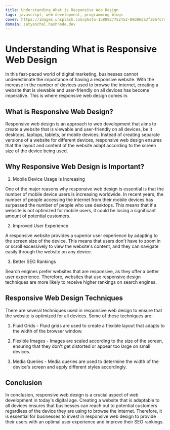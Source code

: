 ```yaml
---
title: Understanding What is Responsive Web Design
tags: javascript, web-development, programming-blogs
cover: https://images.unsplash.com/photo-1580927752452-89d86da3fa0a?crop=entropy&cs=tinysrgb&fit=max&fm=jpg&ixid=MnwzNDExMjB8MHwxfHNlYXJjaHw2fHxjb2Rpbmd8ZW58MHx8fHwxNjc4ODI5MDMz&ixlib=rb-4.0.3&q=80&w=1080
domain: satyanchal.hashnode.dev
--- 
```

# Understanding What is Responsive Web Design

In this fast-paced world of digital marketing, businesses cannot underestimate the importance of having a responsive website. With the increase in the number of devices used to browse the internet, creating a website that is viewable and user-friendly on all devices has become imperative. This is where responsive web design comes in.

## What is Responsive Web Design?

Responsive web design is an approach to web development that aims to create a website that is viewable and user-friendly on all devices, be it desktops, laptops, tablets, or mobile devices. Instead of creating separate versions of a website for different devices, responsive web design ensures that the layout and content of the website adapt according to the screen size of the device being used.

## Why Responsive Web Design is Important?

1. Mobile Device Usage is Increasing

One of the major reasons why responsive web design is essential is that the number of mobile device users is increasing worldwide. In recent years, the number of people accessing the internet from their mobile devices has surpassed the number of people who use desktops. This means that if a website is not optimized for mobile users, it could be losing a significant amount of potential customers.

2. Improved User Experience

A responsive website provides a superior user experience by adapting to the screen size of the device. This means that users don't have to zoom in or scroll excessively to view the website's content, and they can navigate easily through the website on any device.

3. Better SEO Rankings

Search engines prefer websites that are responsive, as they offer a better user experience. Therefore, websites that use responsive design techniques are more likely to receive higher rankings on search engines.

## Responsive Web Design Techniques

There are several techniques used in responsive web design to ensure that the website is optimized for all devices. Some of these techniques are:

1. Fluid Grids - Fluid grids are used to create a flexible layout that adapts to the width of the browser window.

2. Flexible Images - Images are scaled according to the size of the screen, ensuring that they don't get distorted or appear too large on small devices.

3. Media Queries - Media queries are used to determine the width of the device's screen and apply different styles accordingly.

## Conclusion

In conclusion, responsive web design is a crucial aspect of web development in today's digital age. Creating a website that is adaptable to all devices ensures that businesses can reach out to potential customers regardless of the device they are using to browse the internet. Therefore, it is essential for businesses to invest in responsive web design to provide their users with an optimal user experience and improve their SEO rankings.
